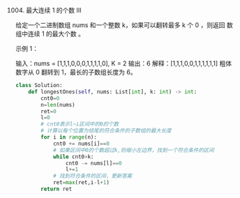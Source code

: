 1004. 最大连续 1 的个数 III

给定一个二进制数组 nums 和一个整数 k，如果可以翻转最多 k 个 0 ，则返回 数组中连续 1 的最大个数 。

示例 1：

输入：nums = [1,1,1,0,0,0,1,1,1,1,0], K = 2
输出：6
解释：[1,1,1,0,0,1,1,1,1,1,1]
粗体数字从 0 翻转到 1，最长的子数组长度为 6。

```py
class Solution:
    def longestOnes(self, nums: List[int], k: int) -> int:
        cnt0=0
        n=len(nums)
        ret=0
        l=0
        # cnt0表示l~i区间中的0的个数
        # 计算以每个位置为结尾的符合条件的子数组的最大长度
        for i in range(n):
            cnt0 += nums[i]==0
            # 如果区间中0的个数超过k,则缩小左边界，找到一个符合条件的区间
            while cnt0>k:
                cnt0 -= nums[l]==0
                l+=1
            # 找到符合条件的区间，更新答案
            ret=max(ret,i-l+1)
        return ret
